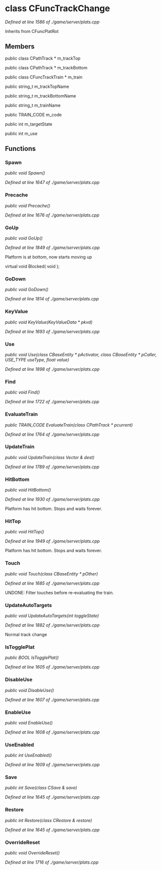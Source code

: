 # class CFuncTrackChange

*Defined at line 1586 of ./game/server/plats.cpp*

Inherits from CFuncPlatRot



## Members

public class CPathTrack * m_trackTop

public class CPathTrack * m_trackBottom

public class CFuncTrackTrain * m_train

public string_t m_trackTopName

public string_t m_trackBottomName

public string_t m_trainName

public TRAIN_CODE m_code

public int m_targetState

public int m_use



## Functions

### Spawn

*public void Spawn()*

*Defined at line 1647 of ./game/server/plats.cpp*

### Precache

*public void Precache()*

*Defined at line 1676 of ./game/server/plats.cpp*

### GoUp

*public void GoUp()*

*Defined at line 1849 of ./game/server/plats.cpp*

 Platform is at bottom, now starts moving up

virtual void Blocked( void );

### GoDown

*public void GoDown()*

*Defined at line 1814 of ./game/server/plats.cpp*

### KeyValue

*public void KeyValue(KeyValueData * pkvd)*

*Defined at line 1693 of ./game/server/plats.cpp*

### Use

*public void Use(class CBaseEntity * pActivator, class CBaseEntity * pCaller, USE_TYPE useType, float value)*

*Defined at line 1898 of ./game/server/plats.cpp*

### Find

*public void Find()*

*Defined at line 1722 of ./game/server/plats.cpp*

### EvaluateTrain

*public TRAIN_CODE EvaluateTrain(class CPathTrack * pcurrent)*

*Defined at line 1764 of ./game/server/plats.cpp*

### UpdateTrain

*public void UpdateTrain(class Vector & dest)*

*Defined at line 1789 of ./game/server/plats.cpp*

### HitBottom

*public void HitBottom()*

*Defined at line 1930 of ./game/server/plats.cpp*

 Platform has hit bottom.  Stops and waits forever.

### HitTop

*public void HitTop()*

*Defined at line 1949 of ./game/server/plats.cpp*

 Platform has hit bottom.  Stops and waits forever.

### Touch

*public void Touch(class CBaseEntity * pOther)*

*Defined at line 1685 of ./game/server/plats.cpp*

 UNDONE: Filter touches before re-evaluating the train.

### UpdateAutoTargets

*public void UpdateAutoTargets(int toggleState)*

*Defined at line 1882 of ./game/server/plats.cpp*

 Normal track change

### IsTogglePlat

*public BOOL IsTogglePlat()*

*Defined at line 1605 of ./game/server/plats.cpp*

### DisableUse

*public void DisableUse()*

*Defined at line 1607 of ./game/server/plats.cpp*

### EnableUse

*public void EnableUse()*

*Defined at line 1608 of ./game/server/plats.cpp*

### UseEnabled

*public int UseEnabled()*

*Defined at line 1609 of ./game/server/plats.cpp*

### Save

*public int Save(class CSave & save)*

*Defined at line 1645 of ./game/server/plats.cpp*

### Restore

*public int Restore(class CRestore & restore)*

*Defined at line 1645 of ./game/server/plats.cpp*

### OverrideReset

*public void OverrideReset()*

*Defined at line 1716 of ./game/server/plats.cpp*



